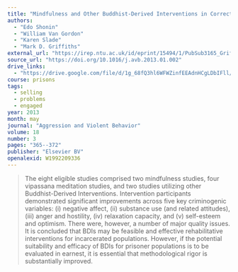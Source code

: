 ```yaml
---
title: "Mindfulness and Other Buddhist-Derived Interventions in Correctional Settings: A Systematic Review"
authors:
  - "Edo Shonin"
  - "William Van Gordon"
  - "Karen Slade"
  - "Mark D. Griffiths"
external_url: "https://irep.ntu.ac.uk/id/eprint/15494/1/PubSub3165_Griffiths.pdf"
source_url: "https://doi.org/10.1016/j.avb.2013.01.002"
drive_links:
  - "https://drive.google.com/file/d/1g_68fQ3hl6WFWZinfEEAdnHCgLDbIFll/view?usp=drivesdk"
course: prisons
tags:
  - selling
  - problems
  - engaged
year: 2013
month: may
journal: "Aggression and Violent Behavior"
volume: 18
number: 3
pages: "365--372"
publisher: "Elsevier BV"
openalexid: W1992209336
---
```


> The eight eligible studies comprised two mindfulness studies, four vipassana meditation studies, and two studies utilizing other Buddhist-Derived Interventions.
> Intervention participants demonstrated significant improvements across five key criminogenic variables: (i) negative affect, (ii) substance use (and related attitudes), (iii) anger and hostility, (iv) relaxation capacity, and (v) self-esteem and optimism.
> There were, however, a number of major quality issues.
> It is concluded that BDIs may be feasible and effective rehabilitative interventions for incarcerated populations.
> However, if the potential suitability and efficacy of BDIs for prisoner populations is to be evaluated in earnest, it is essential that methodological rigor is substantially improved.
